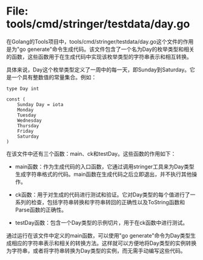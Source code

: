 # File: tools/cmd/stringer/testdata/day.go

在Golang的Tools项目中，tools/cmd/stringer/testdata/day.go这个文件的作用是为"go generate"命令生成代码。该文件包含了一个名为Day的枚举类型和相关的函数，这些函数用于在生成代码中实现该枚举类型的字符串表示和相互转换。

具体来说，Day这个枚举类型定义了一周中的每一天，即Sunday到Saturday。它是一个具有整数值的常量集合。例如：

```
type Day int

const (
    Sunday Day = iota
    Monday
    Tuesday
    Wednesday
    Thursday
    Friday
    Saturday
)
```

在该文件中还有三个函数：main、ck和testDay。这些函数的作用如下：

- main函数：作为生成代码的入口函数，它通过调用stringer工具来为Day类型生成字符串格式的代码。main函数在生成代码之后立即退出，并不执行其他操作。

- ck函数：用于对生成的代码进行测试和验证。它对Day类型的每个值进行了一系列的检查，包括字符串转换和字符串转回的正确性以及ToString函数和Parse函数的正确性。

- testDay函数：包含一个Day类型的示例切片，用于在ck函数中进行测试。

通过运行在该文件中定义的main函数，可以使用"go generate"命令为Day类型生成相应的字符串表示和相关的转换方法。这样就可以方便地将Day类型的实例转换为字符串，或者将字符串转换为Day类型的实例，而无需手动编写这些代码。

